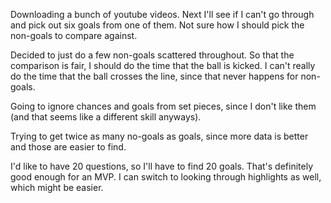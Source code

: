 Downloading a bunch of youtube videos. Next I'll see if I can't go through and pick out six goals from one of them. Not sure how I should pick the non-goals to compare against.

Decided to just do a few non-goals scattered throughout. So that the comparison is fair, I should do the time that the ball is kicked. I can't really do the time that the ball crosses the line, since that never happens for non-goals.

Going to ignore chances and goals from set pieces, since I don't like them (and that seems like a different skill anyways).

Trying to get twice as many no-goals as goals, since more data is better and those are easier to find.

I'd like to have 20 questions, so I'll have to find 20 goals. That's definitely good enough for an MVP. I can switch to looking through highlights as well, which might be easier.